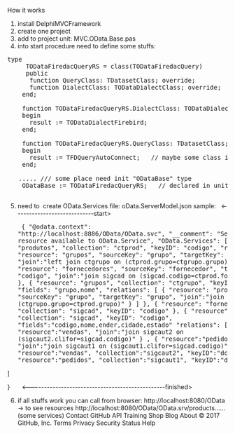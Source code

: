 How it works


1. install DelphiMVCFramework
2. create one project
3. add to project unit: MVC.OData.Base.pas
4. into start procedure need to define some stuffs:
<pre>type
     TODataFiredacQueryRS = class(TODataFiredacQuery)
     public
      function QueryClass: TDatasetClass; override;
      function DialectClass: TODataDialectClass; override;
    end;
    
    function TODataFiredacQueryRS.DialectClass: TODataDialectClass;
    begin
      result := TODataDialectFirebird;
    end;

    function TODataFiredacQueryRS.QueryClass: TDatasetClass;
    begin
      result := TFDQueryAutoConnect;   // maybe some class inherited from TFDQuery that known manager connections by default
    end;

   ..... /// some place need init "ODataBase" type
    ODataBase := TODataFiredacQueryRS;   // declared in unit oData.ProxyBase;
    </pre>
5. need to  create OData.Services file: oData.ServerModel.json
   sample:
   <----------------------------start><pre>
{
  "@odata.context": "http://localhost:8886/OData/OData.svc",
  "__comment": "Services list all resource available to OData.Service",
  "OData.Services": [
    {
      "resource": "produtos",
      "collection": "ctprod",
      "keyID": "codigo",
      "relations": [
        {
          "resource": "grupos",
          "sourceKey": "grupo",
          "targetKey": "grupo",
          "join":"left join ctgrupo on (ctprod.grupo=ctgrupo.grupo)"
        },
        {
          "resource": "fornecedores",
          "sourceKey": "fornecedor",
          "targetKey": "codigo",
          "join":"join sigcad on (sigcad.codigo=ctprod.fornecedor)"
        }
      ]
    },
    {
      "resource": "grupos",
      "collection": "ctgrupo",
      "keyID": "grupo",
      "fields": "grupo,nome",
      "relations": [
        {
          "resource": "produtos",
          "sourceKey": "grupo",
          "targetKey": "grupo",
          "join":"join ctprod on (ctgrupo.grupo=ctprod.grupo)"
        }
      ]
    },
    {
      "resource": "fornecedores",
      "collection": "sigcad",
      "keyID": "codigo"
    },
    {
      "resource": "clientes",
      "collection": "sigcad",
      "keyID": "codigo",
      "fields":"codigo,nome,ender,cidade,estado"
      "relations": [
          {
             "resource":"vendas",
             "join":"join sigcaut2 on (sigcaut2.clifor=sigcad.codigo)"
          } ,
          {
             "resource":"pedidos",
             "join":"join sigcaut1 on (sigcaut1.clifor=sigcad.codigo)"
          }
      ]
    },
    {
       "resource":"vendas",
       "collection":"sigcaut2",
       "keyID":"dcto"
    },
    {
       "resource":"pedidos",
       "collection":"sigcaut1",
       "keyID":"dcto"
    }

  ]


}      </pre>
<------------------------------------------------finished>

6.  if all stuffs work you can call from browser:
    http://localhost:8080/OData   -> to see resources
    http://localhost:8080/OData/OData.srv/products......  (some services)
Contact GitHub API Training Shop Blog About
© 2017 GitHub, Inc. Terms Privacy Security Status Help
